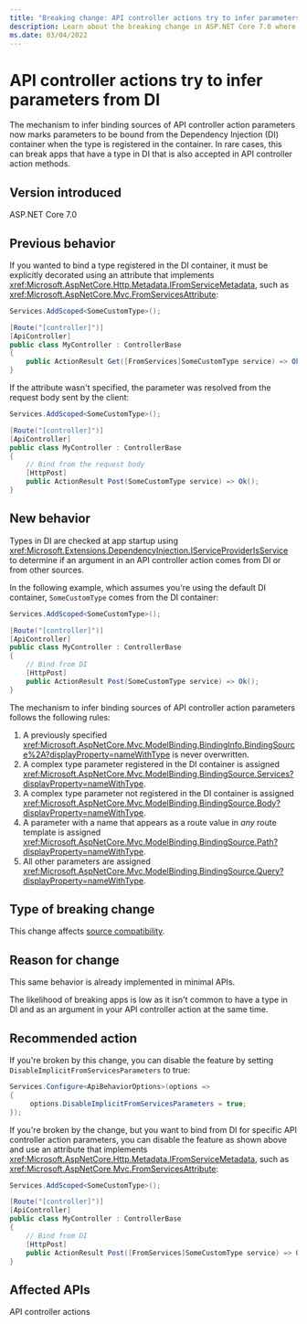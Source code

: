 ```yaml
---
title: "Breaking change: API controller actions try to infer parameters from DI"
description: Learn about the breaking change in ASP.NET Core 7.0 where API controller actions try to infer parameters from DI.
ms.date: 03/04/2022
---
```


# API controller actions try to infer parameters from DI

The mechanism to infer binding sources of API controller action parameters now marks parameters to be bound from the Dependency Injection (DI) container when the type is registered in the container. In rare cases, this can break apps that have a type in DI that is also accepted in API controller action methods.

## Version introduced

ASP.NET Core 7.0

## Previous behavior

If you wanted to bind a type registered in the DI container, it must be explicitly decorated using an attribute that implements <xref:Microsoft.AspNetCore.Http.Metadata.IFromServiceMetadata>, such as <xref:Microsoft.AspNetCore.Mvc.FromServicesAttribute>:

```csharp
Services.AddScoped<SomeCustomType>();

[Route("[controller]")]
[ApiController]
public class MyController : ControllerBase
{
    public ActionResult Get([FromServices]SomeCustomType service) => Ok();
}
```

If the attribute wasn't specified, the parameter was resolved from the request body sent by the client:

```csharp
Services.AddScoped<SomeCustomType>();

[Route("[controller]")]
[ApiController]
public class MyController : ControllerBase
{
    // Bind from the request body
    [HttpPost]
    public ActionResult Post(SomeCustomType service) => Ok();
}
```

## New behavior

Types in DI are checked at app startup using <xref:Microsoft.Extensions.DependencyInjection.IServiceProviderIsService> to determine if an argument in an API controller action comes from DI or from other sources.

In the following example, which assumes you're using the default DI container, `SomeCustomType` comes from the DI container:

``` csharp
Services.AddScoped<SomeCustomType>();

[Route("[controller]")]
[ApiController]
public class MyController : ControllerBase
{
    // Bind from DI
    [HttpPost]
    public ActionResult Post(SomeCustomType service) => Ok();
}
```

The mechanism to infer binding sources of API controller action parameters follows the following rules:

1. A previously specified <xref:Microsoft.AspNetCore.Mvc.ModelBinding.BindingInfo.BindingSource%2A?displayProperty=nameWithType> is never overwritten.
1. A complex type parameter registered in the DI container is assigned <xref:Microsoft.AspNetCore.Mvc.ModelBinding.BindingSource.Services?displayProperty=nameWithType>.
1. A complex type parameter not registered in the DI container is assigned <xref:Microsoft.AspNetCore.Mvc.ModelBinding.BindingSource.Body?displayProperty=nameWithType>.
1. A parameter with a name that appears as a route value in *any* route template is assigned <xref:Microsoft.AspNetCore.Mvc.ModelBinding.BindingSource.Path?displayProperty=nameWithType>.
1. All other parameters are assigned <xref:Microsoft.AspNetCore.Mvc.ModelBinding.BindingSource.Query?displayProperty=nameWithType>.

## Type of breaking change

This change affects [source compatibility](../../categories.md#source-compatibility).

## Reason for change

This same behavior is already implemented in minimal APIs.

The likelihood of breaking apps is low as it isn't common to have a type in DI and as an argument in your API controller action at the same time.

## Recommended action

If you're broken by this change, you can disable the feature by setting `DisableImplicitFromServicesParameters` to true:

```csharp
Services.Configure<ApiBehaviorOptions>(options =>
{
     options.DisableImplicitFromServicesParameters = true;
});
```

If you're broken by the change, but you want to bind from DI for specific API controller action parameters, you can disable the feature as shown above and use an attribute that implements <xref:Microsoft.AspNetCore.Http.Metadata.IFromServiceMetadata>, such as <xref:Microsoft.AspNetCore.Mvc.FromServicesAttribute>:

``` csharp
Services.AddScoped<SomeCustomType>();

[Route("[controller]")]
[ApiController]
public class MyController : ControllerBase
{
    // Bind from DI
    [HttpPost]
    public ActionResult Post([FromServices]SomeCustomType service) => Ok();
}
```

## Affected APIs

API controller actions
